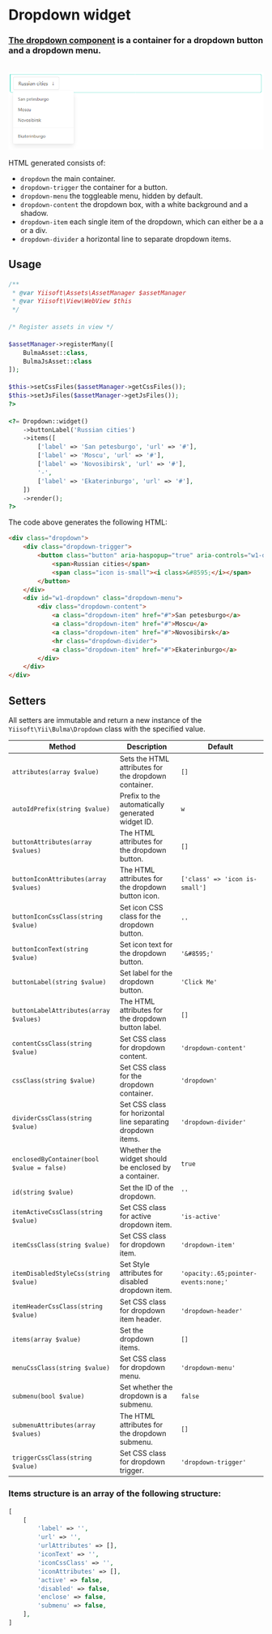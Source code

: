 # Dropdown widget

### [The dropdown component](https://bulma.io/documentation/components/dropdown/) is a container for a dropdown button and a dropdown menu.

<p align="center">
    </br>
    <img src="../images/dropdown.png">
</p>

HTML generated consists of:

- `dropdown` the main container.
- `dropdown-trigger` the container for a button.
- `dropdown-menu` the toggleable menu, hidden by default.
- `dropdown-content` the dropdown box, with a white background and a shadow.
- `dropdown-item` each single item of the dropdown, which can either be a a or a div.
- `dropdown-divider` a horizontal line to separate dropdown items.

## Usage

```php
/**
 * @var Yiisoft\Assets\AssetManager $assetManager
 * @var Yiisoft\View\WebView $this
 */

/* Register assets in view */

$assetManager->registerMany([
    BulmaAsset::class,
    BulmaJsAsset::class
]);

$this->setCssFiles($assetManager->getCssFiles());
$this->setJsFiles($assetManager->getJsFiles());
?>

<?= Dropdown::widget()
    ->buttonLabel('Russian cities')
    ->items([
        ['label' => 'San petesburgo', 'url' => '#'],
        ['label' => 'Moscu', 'url' => '#'],
        ['label' => 'Novosibirsk', 'url' => '#'],
        '-',
        ['label' => 'Ekaterinburgo', 'url' => '#'],
    ])
    ->render();
?>
```

The code above generates the following HTML:

```html
<div class="dropdown">
    <div class="dropdown-trigger">
        <button class="button" aria-haspopup="true" aria-controls="w1-dropdown">
            <span>Russian cities</span>
            <span class="icon is-small"><i class>&#8595;</i></span>
        </button>
    </div>
    <div id="w1-dropdown" class="dropdown-menu">
        <div class="dropdown-content">
            <a class="dropdown-item" href="#">San petesburgo</a>
            <a class="dropdown-item" href="#">Moscu</a>
            <a class="dropdown-item" href="#">Novosibirsk</a>
            <hr class="dropdown-divider">
            <a class="dropdown-item" href="#">Ekaterinburgo</a>
        </div>
    </div>
</div>
```

## Setters

All setters are immutable and return a new instance of the `Yiisoft\Yii\Bulma\Dropdown` class with the specified value.

Method | Description | Default
-------|-------------|---------
`attributes(array $value)` | Sets the HTML attributes for the dropdown container. | `[]`
`autoIdPrefix(string $value)` | Prefix to the automatically generated widget ID. | `w`
`buttonAttributes(array $values)` | The HTML attributes for the dropdown button. | `[]`
`buttonIconAttributes(array $values)` | The HTML attributes for the dropdown button icon. | `['class' => 'icon is-small']`
`buttonIconCssClass(string $value)` | Set icon CSS class for the dropdown button. | `''`
`buttonIconText(string $value)` | Set icon text for the dropdown button. | `'&#8595;'`
`buttonLabel(string $value)` | Set label for the dropdown button. | `'Click Me'`
`buttonLabelAttributes(array $values)` | The HTML attributes for the dropdown button label. | `[]`
`contentCssClass(string $value)` | Set CSS class for dropdown content. | `'dropdown-content'`
`cssClass(string $value)` | Set CSS class for the dropdown container. | `'dropdown'`
`dividerCssClass(string $value)` | Set CSS class for horizontal line separating dropdown items. | `'dropdown-divider'`
`enclosedByContainer(bool $value = false)` | Whether the widget should be enclosed by a container. | `true`
`id(string $value)` | Set the ID of the dropdown. | `''`
`itemActiveCssClass(string $value)` | Set CSS class for active dropdown item. | `'is-active'`
`itemCssClass(string $value)` | Set CSS class for dropdown item. | `'dropdown-item'`
`itemDisabledStyleCss(string $value)` | Set Style attributes for disabled dropdown item. | `'opacity:.65;pointer-events:none;'`
`itemHeaderCssClass(string $value)` | Set CSS class for dropdown item header. | `'dropdown-header'`
`items(array $value)` | Set the dropdown items. | `[]`
`menuCssClass(string $value)` | Set CSS class for dropdown menu. | `'dropdown-menu'`
`submenu(bool $value)` | Set whether the dropdown is a submenu. | `false`
`submenuAttributes(array $values)` | The HTML attributes for the dropdown submenu. | `[]`
`triggerCssClass(string $value)` | Set CSS class for dropdown trigger. | `'dropdown-trigger'`

### Items structure is an array of the following structure:

```php
[
    [
        'label' => '',
        'url' => '',
        'urlAttributes' => [],
        'iconText' => '',
        'iconCssClass' => '',
        'iconAttributes' => [],
        'active' => false,
        'disabled' => false,
        'enclose' => false,
        'submenu' => false,
    ],
]
